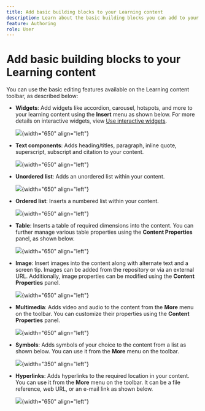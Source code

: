 ```yaml
---
title: Add basic building blocks to your Learning content 
description: Learn about the basic building blocks you can add to your Learning content in the Learning and Training content
feature: Authoring 
role: User
---
```

# Add basic building blocks to your Learning content 

You can use the basic editing features available on the Learning content toolbar, as described below:

- **Widgets**: Add widgets like accordion, carousel, hotspots, and more to your learning content using the **Insert** menu as shown below. For more details on interactive widgets, view [Use interactive widgets](./lc-widgets.md). 

     ![](assets/widgets-learning-content.png){width="650" align="left"}

- **Text components**: Adds heading/titles, paragraph, inline quote, superscript, subscript and citation to your content. 

    ![](assets/text-learning-content.png){width="650" align="left"}

- **Unordered list**: Adds an unordered list within your content.

    ![](assets/unordered-list.png){width="650" align="left"}

- **Ordered list**: Inserts a numbered list within your content.

    ![](assets/ordered-list.png){width="650" align="left"}

- **Table**: Inserts a table of required dimensions into the content. You can further manage various table properties using the **Content Properties** panel, as shown below.

    ![](assets/table-learning-content.png){width="650" align="left"}

- **Image**: Insert images into the content along with alternate text and a screen tip. Images can be added from the repository or via an external URL. Additionally, image properties can be modified using the **Content Properties** panel.

    ![](assets/image-learning-content.png){width="650" align="left"}

- **Multimedia**: Adds video and audio to the content from the **More** menu on the toolbar. You can customize their properties using the **Content Properties** panel.

    ![](assets/video-learning-content.png){width="650" align="left"}

- **Symbols**: Adds symbols of your choice to the content from a list as shown below. You can use it from the **More** menu on the toolbar.

    ![](assets/symbol-learning-content.png){width="350" align="left"}


- **Hyperlinks**: Adds hyperlinks to the required location in your content. You can use it from the **More** menu on the toolbar. It can be a file reference, web URL, or an e-mail link as shown below. 

    ![](assets/hyperlink-learning-content.png){width="650" align="left"}

     
